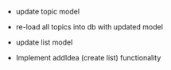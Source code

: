- update topic model
- re-load all topics into db with updated model
- update list model

- Implement addIdea (create list) functionality

